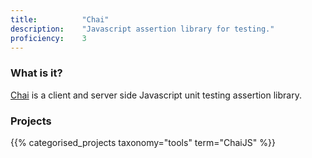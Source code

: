 ```yaml
---
title: 			"Chai"
description: 	"Javascript assertion library for testing."
proficiency:	3
---
```


### What is it?
[Chai](http://chaijs.com/) is a client and server side Javascript unit testing assertion library.

### Projects
{{% categorised_projects taxonomy="tools" term="ChaiJS" %}}